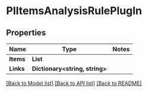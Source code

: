 # PIItemsAnalysisRulePlugIn

## Properties
Name | Type | Notes
------------ | ------------- | -------------
**Items** | **List<PIAnalysisRulePlugIn>**
**Links** | **Dictionary<string, string>**

[[Back to Model list]](../../README.md#documentation-for-models) [[Back to API list]](../../README.md#documentation-for-api-endpoints) [[Back to README]](../../README.md)
